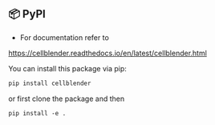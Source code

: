 ## 📦 PyPI
- For documentation refer to

https://cellblender.readthedocs.io/en/latest/cellblender.html

You can install this package via pip:

```bash
pip install cellblender
```

or first clone the package and then

```
pip install -e .


```
